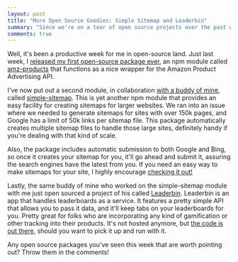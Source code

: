```yaml
---
layout: post
title: "More Open Source Goodies: Simple Sitemap and Leaderbin"
summary: "Since we're on a tear of open source projects over the past week, here's a couple more worth pointing out. One is a collaboration I did this week, and the other is a buddy of mine's app that he just open sourced."
comments: true
---
```


Well, it's been a productive week for me in open-source land. Just last week, I [released my first open-source package ever](/2014-12-7-my-first-open-source-contribution-node-amazon-products-api), an npm module called [amz-products](https://www.npmjs.com/package/amz-products) that functions as a nice wrapper for the Amazon Product Advertising API. 

I've now put out a second module, in collaboration [with a buddy of mine](http://joshtronic.com), called [simple-sitemap](https://www.npmjs.com/package/simple-sitemap). This is yet another npm module that provides an easy facility for creating sitemaps for larger websites. We ran into an issue where we needed to generate sitemaps for sites with over 150k pages, and Google has a limit of 50k links per sitemap file. This package automatically creates multiple sitemap files to handle those large sites, definitely handy if you're dealing with that kind of scale. 

Also, the package includes automatic submission to both Google and Bing, so once it creates your sitemap for you, it'll go ahead and submit it, assuring the search engines have the latest from you. If you need an easy way to make sitemaps for your site, I highly encourage [checking it out!](http://npmjs.org/simple-sitemap)

Lastly, the same buddy of mine who worked on the simple-sitemap module with me just open sourced a project of his called [Leaderbin](https://github.com/joshtronic/leaderbin.com). Leaderbin is an app that handles leaderboards as a service. It features a pretty simple API that allows you to pass it data, and it'll keep tabs on your leaderboards for you. Pretty great for folks who are incorporating any kind of gamification or other tracking into their products. It's not hosted anymore, but [the code is out there](https://github.com/joshtronic/leaderbin.com), should you want to pick it up and run with it.

Any open source packages you've seen this week that are worth pointing out? Throw them in the comments!



